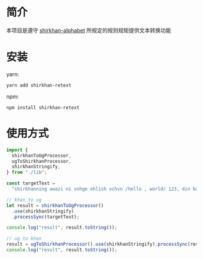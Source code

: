 # 简介

本项目是遵守 [shirkhan-alphabet](https://gitee.com/silvaq/shirkhan-alphabet) 所规定的规则规矩提供文本转换功能

# 安装

yarn:

`yarn add shirkhan-retext`

npm:

`npm install shirkhan-retext`

# 使用方式

```javascript
import {
  shirkhanToUgProcessor,
  ugToShirkhanProcessor,
  shirkhanStringify,
} from "./lib";

const targetText =
  "shirkhanning awazi ni vnhge ehlish vchvn /hello , world/ 123, din bashlanghan geplerni dep yezish kehrek mu?";

// khan to ug
let result = shirkhanToUgProcessor()
  .use(shirkhanStringify)
  .processSync(targetText);

console.log("result", result.toString());

// ug to khan
result = ugToShirkhanProcessor().use(shirkhanStringify).processSync(result);
console.log("result", result.toString());
```
